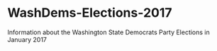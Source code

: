 # WashDems-Elections-2017
Information about the Washington State Democrats Party Elections in January 2017
